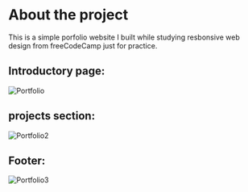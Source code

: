 # About the project

This is a simple porfolio website I built while studying resbonsive web design from freeCodeCamp just for practice.

## Introductory page:
![Portfolio](https://github.com/user-attachments/assets/e6676e5f-9b19-4560-963a-1de4ca43caa1)

## projects section:

![Portfolio2](https://github.com/user-attachments/assets/862ed538-122f-4cf6-b70b-649b5aab3a5c)

## Footer: 

![Portfolio3](https://github.com/user-attachments/assets/76a84654-f4a1-47e8-b215-4301599da305)
